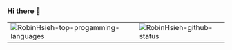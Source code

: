 ### Hi there 👋

<!--
**RobinHsieh/RobinHsieh** is a ✨ _special_ ✨ repository because its `README.md` (this file) appears on your GitHub profile.

Here are some ideas to get you started:

- 🔭 I’m currently working on ...
- 🌱 I’m currently learning ...
- 👯 I’m looking to collaborate on ...
- 🤔 I’m looking for help with ...
- 💬 Ask me about ...
- 📫 How to reach me: ...
- 😄 Pronouns: ...
- ⚡ Fun fact: ...
-->

<table border="0" cellpadding="0" cellspacing="0" style="width: 100%;"><tbody><tr>
  <td><img class="float-left pr-5" src="https://github-readme-stats.vercel.app/api?username=RobinHsieh&theme=blueberry&count_private=true&hide_border=true&line_height=20&count_private=true" alt="RobinHsieh-top-progamming-languages" /></td>
  <td><img src="https://github-readme-stats.vercel.app/api/top-langs/?username=RobinHsieh&hide=jupyter%20notebook&layout=compact&theme=blueberry&count_private=true&hide_border=true&count_private=true" alt="RobinHsieh-github-status" /></td>
</tr></tbody></table>
